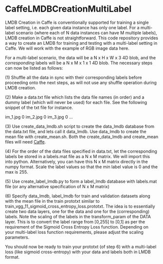 # CaffeLMDBCreationMultiLabel
LMDB Creation in Caffe is conventionally supported for training a single label setting, i.e. each given data instance has only  one label. For a multi-label scenario (where each of N data instances can have M multiple labels), LMDB creation in Caffe is not straightforward. This code repository provides a way to create an LMDB for training and testing with a multi-label setting in Caffe. We will work with the example of RGB image data here. 

For a multi-label scenario, the data will be a N x H x W x 3 4D blob, and the *corresponding* labels will be a N x M x 1 x 1 4D blob. The necessary steps can now be listed as follows: 

(1) Shuffle all the data in sync with their corresponding labels before proceeding onto the next steps, as will not use any shuffle operation during LMDB creation.  

(2) Make a data.txt file which lists the data file names (in order) and a dummy label (which will never be used) for each file. See the following snippet of the txt file for instance. 

im_1.jpg 0
im_2.jpg 0
im_3.jpg 0
...


(3) Use create_data_lmdb.sh script to create the data_lmdb database from the data.txt file, and lets call it data_lmdb. Use data_lmdb to create the mean file with create_mean.sh. Both the create_data_lmdb and create_mean files will need [Caffe](https://github.com/BVLC/caffe). 

(4) For the order of the data files specified in data.txt, let the corresponding labels be stored in a labels.mat file as a N x M matrix. We will import this into python. Alternatively, you can have this N x M matrix directly in the numpy format. Scale the label values so that the min label value is 0 and the max is 255. 

(5) Use create_label_lmdb.py to form a label_lmdb database with labels.mat file (or any alternative specification of N x M matrix)

(6) Specify data_lmdb, label_lmdb for train and validation datasets along with the mean file in the train prototxt similar to train_vgg_11_sigmoid_cross_entropy_loss.prototxt. The idea is to essentially create two data layers, one for the data and one for the (corresponding) labels. Note the scaling of the labels in the transform_param of the DATA layer. This is to convert the label range from [0,255] to [0,1] as per the requirement of the Sigmoid Cross Entropy Loss function. Depending on your multi-label loss function requirements, please adjust the scaling parameters. 

You should now be ready to train your prototxt (of step 6) with a multi-label loss (like sigmoid cross-entropy) with your data and labels both in LMDB format. 

